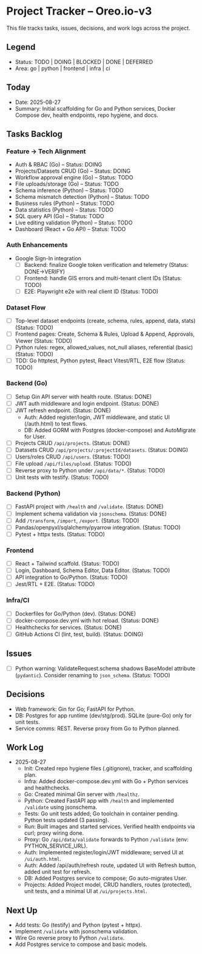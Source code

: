 # Project Tracker – Oreo.io-v3

This file tracks tasks, issues, decisions, and work logs across the project.

## Legend
- Status: TODO | DOING | BLOCKED | DONE | DEFERRED
- Area: go | python | frontend | infra | ci

## Today
- Date: 2025-08-27
- Summary: Initial scaffolding for Go and Python services, Docker Compose dev, health endpoints, repo hygiene, and docs.

## Tasks Backlog

### Feature → Tech Alignment
- Auth & RBAC (Go) – Status: DOING
- Projects/Datasets CRUD (Go) – Status: DOING
- Workflow approval engine (Go) – Status: TODO
- File uploads/storage (Go) – Status: TODO
- Schema inference (Python) – Status: TODO
- Schema mismatch detection (Python) – Status: TODO
- Business rules (Python) – Status: TODO
- Data statistics (Python) – Status: TODO
- SQL query API (Go) – Status: TODO
- Live editing validation (Python) – Status: TODO
- Dashboard (React + Go API) – Status: TODO

### Auth Enhancements
- Google Sign-In integration
  - [ ] Backend: finalize Google token verification and telemetry (Status: DONE→VERIFY)
  - [ ] Frontend: handle GIS errors and multi-tenant client IDs (Status: TODO)
  - [ ] E2E: Playwright e2e with real client ID (Status: TODO)

### Dataset Flow
- [ ] Top-level dataset endpoints (create, schema, rules, append, data, stats) (Status: TODO)
- [ ] Frontend pages: Create, Schema & Rules, Upload & Append, Approvals, Viewer (Status: TODO)
- [ ] Python rules: regex, allowed_values, not_null aliases, referential (basic) (Status: TODO)
- [ ] TDD: Go httptest, Python pytest, React Vitest/RTL, E2E flow (Status: TODO)

### Backend (Go)
- [ ] Setup Gin API server with health route. (Status: DONE)
- [ ] JWT auth middleware and login endpoint. (Status: DONE)
- [ ] JWT refresh endpoint. (Status: DONE)
  - Auth: Added register/login, JWT middleware, and static UI (/auth.html) to test flows.
  - DB: Added GORM with Postgres (docker-compose) and AutoMigrate for User.
- [ ] Projects CRUD `/api/projects`. (Status: DONE)
- [ ] Datasets CRUD `/api/projects/:projectId/datasets`. (Status: DOING)
- [ ] Users/roles CRUD `/api/users`. (Status: TODO)
- [ ] File upload `/api/files/upload`. (Status: TODO)
- [ ] Reverse proxy to Python under `/api/data/*`. (Status: TODO)
- [ ] Unit tests with testify. (Status: TODO)

### Backend (Python)
- [ ] FastAPI project with `/health` and `/validate`. (Status: DONE)
- [ ] Implement schema validation via `jsonschema`. (Status: DONE)
- [ ] Add `/transform`, `/import`, `/export`. (Status: TODO)
- [ ] Pandas/openpyxl/sqlalchemy/pyarrow integration. (Status: TODO)
- [ ] Pytest + httpx tests. (Status: TODO)

### Frontend
- [ ] React + Tailwind scaffold. (Status: TODO)
- [ ] Login, Dashboard, Schema Editor, Data Editor. (Status: TODO)
- [ ] API integration to Go/Python. (Status: TODO)
- [ ] Jest/RTL + E2E. (Status: TODO)

### Infra/CI
- [ ] Dockerfiles for Go/Python (dev). (Status: DONE)
- [ ] docker-compose.dev.yml with hot reload. (Status: DONE)
- [ ] Healthchecks for services. (Status: DONE)
- [ ] GitHub Actions CI (lint, test, build). (Status: DOING)

## Issues
- [ ] Python warning: ValidateRequest.schema shadows BaseModel attribute (`pydantic`). Consider renaming to `json_schema`. (Status: TODO)

## Decisions
- Web framework: Gin for Go; FastAPI for Python.
- DB: Postgres for app runtime (dev/stg/prod). SQLite (pure-Go) only for unit tests.
- Service comms: REST. Reverse proxy from Go to Python planned.

## Work Log
- 2025-08-27
  - Init: Created repo hygiene files (.gitignore), tracker, and scaffolding plan.
  - Infra: Added docker-compose.dev.yml with Go + Python services and healthchecks.
  - Go: Created minimal Gin server with `/healthz`.
  - Python: Created FastAPI app with `/health` and implemented `/validate` using jsonschema.
  - Tests: Go unit tests added; Go toolchain in container pending. Python tests updated (3 passing).
  - Run: Built images and started services. Verified health endpoints via curl; proxy wiring done.
  - Proxy: Go `/api/data/validate` forwards to Python `/validate` (env: PYTHON_SERVICE_URL).
  - Auth: Implemented register/login/JWT middleware; served UI at `/ui/auth.html`.
  - Auth: Added /api/auth/refresh route, updated UI with Refresh button, added unit test for refresh.
  - DB: Added Postgres service to compose; Go auto-migrates User.
  - Projects: Added Project model, CRUD handlers, routes (protected), unit tests, and a minimal UI at `/ui/projects.html`.

## Next Up
- Add tests: Go (testify) and Python (pytest + httpx).
- Implement `/validate` with jsonschema validation.
- Wire Go reverse proxy to Python `/validate`.
- Add Postgres service to compose and basic models.